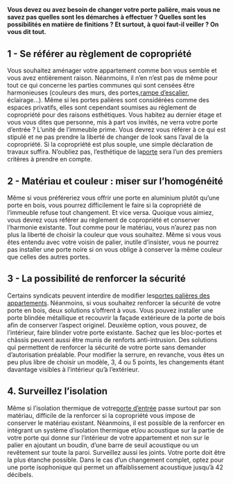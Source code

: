 ##
**Vous devez ou avez besoin de changer votre porte palière, mais vous ne savez pas quelles sont les démarches à effectuer ? Quelles sont les possibilités en matière de finitions ? Et surtout, à quoi faut-il veiller ? On vous dit tout.**
##  1 - Se référer au règlement de copropriété
Vous souhaitez aménager votre appartement comme bon vous semble et vous avez entièrement raison. Néanmoins, il n’en n’est pas de même pour tout ce qui concerne les parties communes qui sont censées être harmonieuses (couleurs des murs, des portes,[rampe d’escalier](https://www.lapeyre.fr/escaliers-CCU0006/rampes-balustrades-CCN0067), éclairage…). Même si les portes palières sont considérées comme des espaces privatifs, elles sont cependant soumises au règlement de copropriété pour des raisons esthétiques. Vous habitez au dernier étage et vous vous dites que personne, mis à part vos invités, ne verra votre porte d’entrée ? L’unité de l’immeuble prime. Vous devrez vous référer à ce qui est stipulé et ne pas prendre la liberté de changer de look sans l’aval de la copropriété. Si la copropriété est plus souple, une simple déclaration de travaux suffira. N’oubliez pas, l’esthétique de la[porte](https://www.lapeyre.fr/portes-CCU0004) sera l’un des premiers critères à prendre en compte.
##  2 - Matériau et couleur : miser sur l’homogénéité
Même si vous préféreriez vous offrir une porte en aluminium plutôt qu’une porte en bois, vous pourrez difficilement le faire si la copropriété de l’immeuble refuse tout changement. Et vice versa. Quoique vous aimiez, vous devrez vous référer au règlement de copropriété et conserver l’harmonie existante. Tout comme pour le matériau, vous n’aurez pas non plus la liberté de choisir la couleur que vous souhaitez. Même si vous vous êtes entendu avec votre voisin de palier, inutile d’insister, vous ne pourrez pas installer une porte noire si on vous oblige à conserver la même couleur que celles des autres portes.
##  3 - La possibilité de renforcer la sécurité
Certains syndicats peuvent interdire de modifier les[portes palières des appartements](http://www.lapeyre.fr/portes-CCU0004/portes-appartement-CCN0052). Néanmoins, si vous souhaitez renforcer la sécurité de votre porte en bois, deux solutions s’offrent à vous. Vous pouvez installer une porte blindée métallique et recouvrir la façade extérieure de la porte de bois afin de conserver l’aspect originel. Deuxième option, vous pouvez, de l’intérieur, faire blinder votre porte existante. Sachez que les bloc-portes et châssis peuvent aussi être munis de renforts anti-intrusion. Des solutions qui permettent de renforcer la sécurité de votre porte sans demander d’autorisation préalable.
Pour modifier la serrure, en revanche, vous êtes un peu plus libre de choisir un modèle, 3, 4 ou 5 points, les changements étant davantage visibles à l’intérieur qu’à l’extérieur.
##  4. Surveillez l’isolation
Même si l’isolation thermique de votre[porte d’entrée](https://www.lapeyre.fr/portes-CCU0004/portes-entree-CCN0051) passe surtout par son matériau, difficile de la renforcer si la copropriété vous impose de conserver le matériau existant. Néanmoins, il est possible de la renforcer en intégrant un système d’isolation thermique et/ou acoustique sur la partie de votre porte qui donne sur l’intérieur de votre appartement et non sur le palier en ajoutant un boudin, d’une barre de seuil acoustique ou un revêtement sur toute la paroi. Surveillez aussi les joints. Votre porte doit être la plus étanche possible. Dans le cas d’un changement complet, optez pour une porte isophonique qui permet un affaiblissement acoustique jusqu’à 42 décibels.